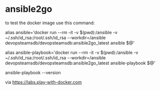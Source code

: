 # ansible2go

to test the docker image use this command:

alias ansible='docker run --rm -it -v $(pwd):/ansible -v ~/.ssh/id_rsa:/root/.ssh/id_rsa --workdir=/ansible devopsteamsdb/devopsteamsdb:ansible2go_latest ansible $@'

alias ansible-playbook='docker run --rm -it -v $(pwd):/ansible -v ~/.ssh/id_rsa:/root/.ssh/id_rsa --workdir=/ansible devopsteamsdb/devopsteamsdb:ansible2go_latest ansible-playbook $@'

ansible-playbook --version

via https://labs.play-with-docker.com
